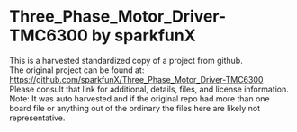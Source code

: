 
# Three_Phase_Motor_Driver-TMC6300 by sparkfunX  
This is a harvested standardized copy of a project from github.  
The original project can be found at:  
https://github.com/sparkfunX/Three_Phase_Motor_Driver-TMC6300  
Please consult that link for additional, details, files, and license information.  
Note: It was auto harvested and if the original repo had more than one board file or anything out of the ordinary the files here are likely not representative.  
    